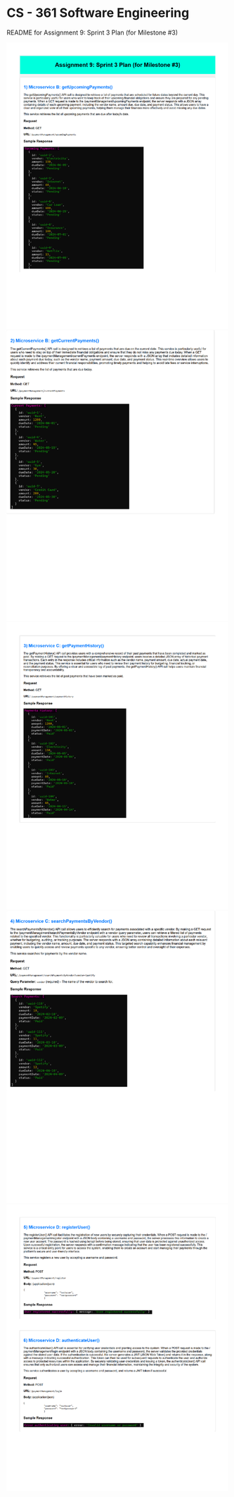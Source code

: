 <h1>CS - 361 Software Engineering</h1>
README for Assignment 9: Sprint 3 Plan (for Milestone #3)

![Alt text](./README_images/image1.png)
![Alt text](./README_images/image2.png)
![Alt text](./README_images/image3.png)
![Alt text](./README_images/image4.png)
![Alt text](./README_images/image5.png)
